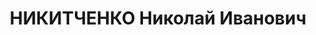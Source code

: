 ---
title: НИКИТЧЕНКО Николай Иванович
description: 'Род. в 1902, Курская обл., с. Титовка, украинец, обр.: среднее, член
  ВКП(б) с 1925 по 1937. Проживал: г. Днепропетровск, ул. Дзержинского, 33. В 09.1936
  - зам.пред.Днепропетров.облисполкома, 22.05.1937г.избран 2 секр.Днепропетр.обкома
  партии

  Арестован 16.10.1937. Обв. по ст. 54-8, 11 УК УССР. Приговор: ВК ВС СССР, 11.01.1938
  – ВМН с конфискацией имущества. Расстрелян 12.01.1938, г.Киев.

  Реабилитирован ВК ВС СССР 08.02.1958'
---